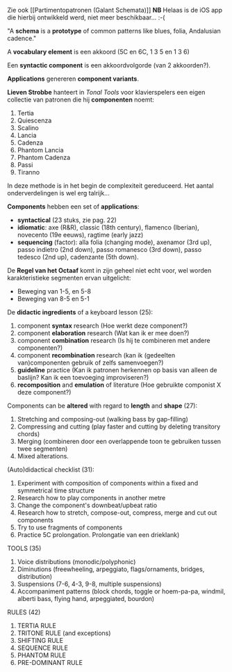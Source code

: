 Zie ook [[Partimentopatronen (Galant Schemata)]]
**NB** Helaas is de iOS app die hierbij ontwikkeld werd, niet meer beschikbaar... :-(

"A **schema** is a **prototype** of common patterns like blues, folia, Andalusian cadence."

A **vocabulary element** is een akkoord (5C en 6C, 1 3 5 en 1 3 6)

Een **syntactic component** is een akkoordvolgorde (van 2 akkoorden?).

**Applications** genereren **component variants**.

**Lieven Strobbe** hanteert in *Tonal Tools* voor klavierspelers een eigen collectie van patronen die hij **componenten** noemt: 

1. Tertia
2. Quiescenza
3. Scalino
4. Lancia
5. Cadenza
6. Phantom Lancia
7. Phantom Cadenza
8. Passi
9. Tiranno

In deze methode is in het begin de complexiteit gereduceerd. Het aantal onderverdelingen is wel erg talrijk... 

**Components** hebben een set of **applications**:
- **syntactical** (23 stuks, zie pag. 22)
- **idiomatic**: axe (R&R), classic (18th century), flamenco (Iberian), novecento (19e eeuws), ragtime (early jazz)
- **sequencing** (factor): alla folia (changing mode), axenamor (3rd up), passo indietro (2nd down), passo romanesco (3rd down), passo tedesco (2nd up), cadenzante (5th down).

De **Regel van het Octaaf** komt in zijn geheel niet echt voor, wel worden karakteristieke segmenten ervan uitgelicht:
- Beweging van 1-5, en 5-8
- Beweging van 8-5 en 5-1

De **didactic ingredients** of a keyboard lesson (25):
1. component **syntax** research (Hoe werkt deze component?)
2. component **elaboration** research (Wat kan ik er mee  doen?)
3. component **combination** research (Is hij te combineren met andere componenten?)
4. component **recombination** research (kan ik (gedeelten van)componenten gebruik of zelfs samenvoegen?)
5. **guideline** practice (Kan ik patronen herkennen op basis van alleen de baslijn? Kan ik een toevoeging improviseren?)
6. **recomposition** and **emulation** of literature (Hoe gebruikte componist X deze component?)

Components can be **altered** with regard to **length** and **shape** (27):
1. Stretching and composing-out (walking bass by gap-filling)
2. Compressing and cutting (play faster and cutting by deleting transitory chords)
3. Merging (combineren door een overlappende toon te gebruiken tussen twee segmenten)
4. Mixed alterations.

(Auto)didactical checklist (31):
1. Experiment with composition of components within a fixed and symmetrical time structure
2. Research how to play components in another metre
3. Change the component's downbeat/upbeat ratio
4. Research how to stretch, compose-out, compress, merge and cut out components
5. Try to use fragments of components
6. Practice 5C prolongation. Prolongatie van een drieklank)

TOOLS (35)
1. Voice distributions (monodic/polyphonic)
2. Diminutions (freewheeling, arpeggiato, flags/ornaments, bridges, distribution)
3. Suspensions (7-6, 4-3, 9-8, multiple suspensions)
4. Accompaniment patterns (block chords, toggle or hoem-pa-pa, windmil, alberti bass, flying hand, arpeggiated, bourdon)

RULES (42)
1. TERTIA RULE
2. TRITONE RULE (and exceptions)
3. SHIFTING RULE
4. SEQUENCE RULE
5. PHANTOM RULE
6. PRE-DOMINANT RULE



